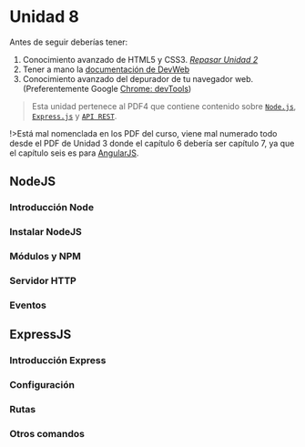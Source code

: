 # Unidad 8

Antes de seguir deberías tener:

1. Conocimiento avanzado de HTML5 y CSS3. [_Repasar Unidad 2_](/u/unidad2.md)
1. Tener a mano la [documentación de DevWeb](/)
1. Conocimiento avanzado del depurador de tu navegador web. (Preferentemente Google [Chrome: devTools](/c/#chrome-dev-tools))

>Esta unidad pertenece al PDF4 que contiene contenido sobre [`Node.js`](/u/unidad8.md#nodejs), [`Express.js`](/u/unidad8.md#expressjs) y [`API REST`](/u/unidad9.md#rest).

!>Está mal nomenclada en los PDF del curso, viene mal numerado todo desde el PDF de Unidad 3 donde el capítulo 6 debería ser capítulo 7, ya que el capítulo seis es para [AngularJS](/u/unidad6.md).

## NodeJS

### Introducción Node

### Instalar NodeJS

### Módulos y NPM

### Servidor HTTP

### Eventos

## ExpressJS

### Introducción Express

### Configuración

### Rutas

### Otros comandos

